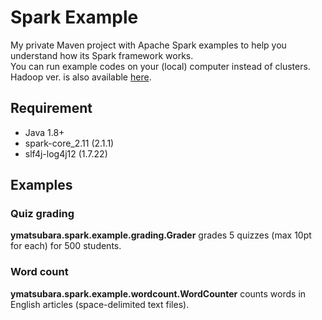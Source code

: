 # Spark Example
My private Maven project with Apache Spark examples to help you understand how its Spark framework works.  
You can run example codes on your (local) computer instead of clusters.  
Hadoop ver. is also available [here](https://github.com/yoshitomo-matsubara/hadoop-example).

## Requirement
- Java 1.8+
- spark-core_2.11 (2.1.1)
- slf4j-log4j12 (1.7.22)

## Examples
### Quiz grading
**ymatsubara.spark.example.grading.Grader** grades 5 quizzes (max 10pt for each) for 500 students.  

### Word count
**ymatsubara.spark.example.wordcount.WordCounter** counts words in English articles (space-delimited text files).  

